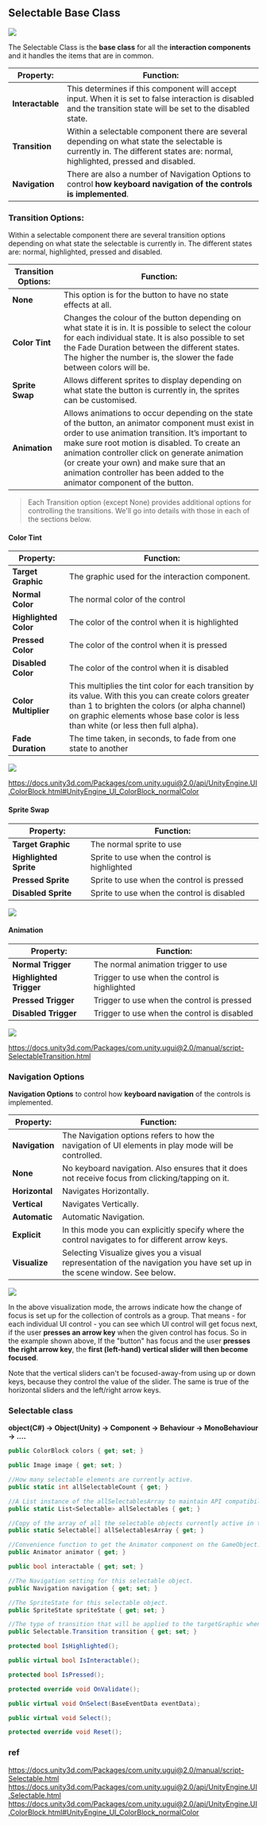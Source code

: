 ## Selectable Base Class

![](./img/UI_SelectableNavigationExplicit.png)

The Selectable Class is the **base class** for all the **interaction components** and it handles the items that are in common.

| **Property:** | **Function:** |
| --- | --- |
| **Interactable** | This determines if this component will accept input. When it is set to false interaction is disabled and the transition state will be set to the disabled state. |
| **Transition** | Within a selectable component there are several depending on what state the selectable is currently in. The different states are: normal, highlighted, pressed and disabled. |
| **Navigation** | There are also a number of Navigation Options to control **how keyboard navigation of the controls is implemented**. |


### Transition Options:

Within a selectable component there are several transition options depending on what state the selectable is currently in. The different states are: normal, highlighted, pressed and disabled.

| **Transition Options:** | **Function:** |
| --- | --- |
| **None** | This option is for the button to have no state effects at all. |
| **Color Tint** | Changes the colour of the button depending on what state it is in. It is possible to select the colour for each individual state. It is also possible to set the Fade Duration between the different states. The higher the number is, the slower the fade between colors will be. |
| **Sprite Swap** | Allows different sprites to display depending on what state the button is currently in, the sprites can be customised. |
| **Animation** | Allows animations to occur depending on the state of the button, an animator component must exist in order to use animation transition. It’s important to make sure root motion is disabled. To create an animation controller click on generate animation (or create your own) and make sure that an animation controller has been added to the animator component of the button. |

> Each Transition option (except None) provides additional options for controlling the transitions. We'll go into details with those in each of the sections below.


#### Color Tint

| **Property:** | **Function:** |
| --- | --- |
| **Target Graphic** | The graphic used for the interaction component. |
| **Normal Color** | The normal color of the control |
| **Highlighted Color** | The color of the control when it is highlighted |
| **Pressed Color** | The color of the control when it is pressed |
| **Disabled Color** | The color of the control when it is disabled |
| **Color Multiplier** | This multiplies the tint color for each transition by its value. With this you can create colors greater than 1 to brighten the colors (or alpha channel) on graphic elements whose base color is less than white (or less then full alpha). |
| **Fade Duration** | The time taken, in seconds, to fade from one state to another |


![](./img/color_tint)

https://docs.unity3d.com/Packages/com.unity.ugui@2.0/api/UnityEngine.UI.ColorBlock.html#UnityEngine_UI_ColorBlock_normalColor

#### Sprite Swap

| **Property:** | **Function:** |
| --- | --- |
| **Target Graphic** | The normal sprite to use |
| **Highlighted Sprite** | Sprite to use when the control is highlighted |
| **Pressed Sprite** | Sprite to use when the control is pressed |
| **Disabled Sprite** | Sprite to use when the control is disabled |

![](./sprite_swap)

#### Animation

| **Property:** | **Function:** |
| --- | --- |
| **Normal Trigger** | The normal animation trigger to use |
| **Highlighted Trigger** | Trigger to use when the control is highlighted |
| **Pressed Trigger** | Trigger to use when the control is pressed |
| **Disabled Trigger** | Trigger to use when the control is disabled |

![](./img/animation)

https://docs.unity3d.com/Packages/com.unity.ugui@2.0/manual/script-SelectableTransition.html


### Navigation Options

**Navigation Options** to control how **keyboard navigation** of the controls is implemented.

| **Property:** | **Function:** |
| --- | --- |
| **Navigation** | The Navigation options refers to how the navigation of UI elements in play mode will be controlled. |
| **None** | No keyboard navigation. Also ensures that it does not receive focus from clicking/tapping on it. |
| **Horizontal** | Navigates Horizontally. |
| **Vertical** | Navigates Vertically. |
| **Automatic** | Automatic Navigation. |
| **Explicit** | In this mode you can explicitly specify where the control navigates to for different arrow keys. |
| **Visualize** | Selecting Visualize gives you a visual representation of the navigation you have set up in the scene window. See below. |

![](./img/GUIVisualizeNavigation.png)

In the above visualization mode, the arrows indicate how the change of focus is set up for the collection of controls as a group. That means - for each individual UI control - you can see which UI control will get focus next, if the user **presses an arrow key** when the given control has focus. So in the example shown above, If the "button" has focus and the user **presses the right arrow key**, the **first (left-hand) vertical slider will then become focused**. 

Note that the vertical sliders can't be focused-away-from using up or down keys, because they control the value of the slider. The same is true of the horizontal sliders and the left/right arrow keys.



### Selectable class
**object(C#) -> Object(Unity) -> Component -> Behaviour -> MonoBehaviour -> ....**

```cs
public ColorBlock colors { get; set; }

public Image image { get; set; }

//How many selectable elements are currently active.
public static int allSelectableCount { get; }

//A List instance of the allSelectablesArray to maintain API compatibility.
public static List<Selectable> allSelectables { get; }

//Copy of the array of all the selectable objects currently active in the scene.
public static Selectable[] allSelectablesArray { get; }

//Convenience function to get the Animator component on the GameObject.
public Animator animator { get; }

public bool interactable { get; set; }

//The Navigation setting for this selectable object.
public Navigation navigation { get; set; }

//The SpriteState for this selectable object.
public SpriteState spriteState { get; set; }

//The type of transition that will be applied to the targetGraphic when the state changes.
public Selectable.Transition transition { get; set; }

protected bool IsHighlighted();

public virtual bool IsInteractable();

protected bool IsPressed();

protected override void OnValidate();

public virtual void OnSelect(BaseEventData eventData);

public virtual void Select();

protected override void Reset();

```


### ref
https://docs.unity3d.com/Packages/com.unity.ugui@2.0/manual/script-Selectable.html \
https://docs.unity3d.com/Packages/com.unity.ugui@2.0/api/UnityEngine.UI.Selectable.html \
https://docs.unity3d.com/Packages/com.unity.ugui@2.0/api/UnityEngine.UI.ColorBlock.html#UnityEngine_UI_ColorBlock_normalColor
